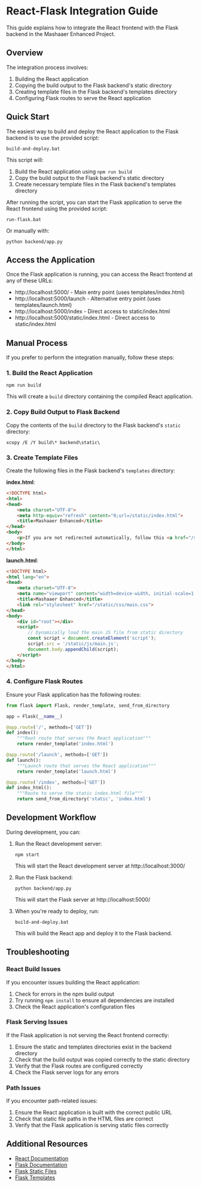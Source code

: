 # React-Flask Integration Guide

This guide explains how to integrate the React frontend with the Flask backend in the Mashaaer Enhanced Project.

## Overview

The integration process involves:
1. Building the React application
2. Copying the build output to the Flask backend's static directory
3. Creating template files in the Flask backend's templates directory
4. Configuring Flask routes to serve the React application

## Quick Start

The easiest way to build and deploy the React application to the Flask backend is to use the provided script:

```
build-and-deploy.bat
```

This script will:
1. Build the React application using `npm run build`
2. Copy the build output to the Flask backend's static directory
3. Create necessary template files in the Flask backend's templates directory

After running the script, you can start the Flask application to serve the React frontend using the provided script:

```
run-flask.bat
```

Or manually with:

```
python backend/app.py
```

## Access the Application

Once the Flask application is running, you can access the React frontend at any of these URLs:

- http://localhost:5000/ - Main entry point (uses templates/index.html)
- http://localhost:5000/launch - Alternative entry point (uses templates/launch.html)
- http://localhost:5000/index - Direct access to static/index.html
- http://localhost:5000/static/index.html - Direct access to static/index.html

## Manual Process

If you prefer to perform the integration manually, follow these steps:

### 1. Build the React Application

```
npm run build
```

This will create a `build` directory containing the compiled React application.

### 2. Copy Build Output to Flask Backend

Copy the contents of the `build` directory to the Flask backend's `static` directory:

```
xcopy /E /Y build\* backend\static\
```

### 3. Create Template Files

Create the following files in the Flask backend's `templates` directory:

**index.html**:
```html
<!DOCTYPE html>
<html>
<head>
    <meta charset="UTF-8">
    <meta http-equiv="refresh" content="0;url=/static/index.html">
    <title>Mashaaer Enhanced</title>
</head>
<body>
    <p>If you are not redirected automatically, follow this <a href="/static/index.html">link to the application</a>.</p>
</body>
</html>
```

**launch.html**:
```html
<!DOCTYPE html>
<html lang="en">
<head>
    <meta charset="UTF-8">
    <meta name="viewport" content="width=device-width, initial-scale=1.0">
    <title>Mashaaer Enhanced</title>
    <link rel="stylesheet" href="/static/css/main.css">
</head>
<body>
    <div id="root"></div>
    <script>
        // Dynamically load the main JS file from static directory
        const script = document.createElement('script');
        script.src = '/static/js/main.js';
        document.body.appendChild(script);
    </script>
</body>
</html>
```

### 4. Configure Flask Routes

Ensure your Flask application has the following routes:

```python
from flask import Flask, render_template, send_from_directory

app = Flask(__name__)

@app.route('/', methods=['GET'])
def index():
    """Root route that serves the React application"""
    return render_template('index.html')

@app.route('/launch', methods=['GET'])
def launch():
    """Launch route that serves the React application"""
    return render_template('launch.html')

@app.route('/index', methods=['GET'])
def index_html():
    """Route to serve the static index.html file"""
    return send_from_directory('static', 'index.html')
```

## Development Workflow

During development, you can:

1. Run the React development server:
   ```
   npm start
   ```
   This will start the React development server at http://localhost:3000/

2. Run the Flask backend:
   ```
   python backend/app.py
   ```
   This will start the Flask server at http://localhost:5000/

3. When you're ready to deploy, run:
   ```
   build-and-deploy.bat
   ```
   This will build the React app and deploy it to the Flask backend.

## Troubleshooting

### React Build Issues

If you encounter issues building the React application:

1. Check for errors in the npm build output
2. Try running `npm install` to ensure all dependencies are installed
3. Check the React application's configuration files

### Flask Serving Issues

If the Flask application is not serving the React frontend correctly:

1. Ensure the static and templates directories exist in the backend directory
2. Check that the build output was copied correctly to the static directory
3. Verify that the Flask routes are configured correctly
4. Check the Flask server logs for any errors

### Path Issues

If you encounter path-related issues:

1. Ensure the React application is built with the correct public URL
2. Check that static file paths in the HTML files are correct
3. Verify that the Flask application is serving static files correctly

## Additional Resources

- [React Documentation](https://reactjs.org/docs/getting-started.html)
- [Flask Documentation](https://flask.palletsprojects.com/)
- [Flask Static Files](https://flask.palletsprojects.com/en/2.0.x/tutorial/static/)
- [Flask Templates](https://flask.palletsprojects.com/en/2.0.x/tutorial/templates/)

